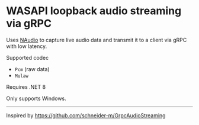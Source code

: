 # WASAPI loopback audio streaming via gRPC

Uses [NAudio](https://github.com/naudio/NAudio) to capture live audio data and transmit it to a client via gRPC with low latency.

Supported codec
- `Pcm` (raw data)
- `Mulaw`

Requires .NET 8

Only supports Windows.

------

Inspired by https://github.com/schneider-m/GrpcAudioStreaming
